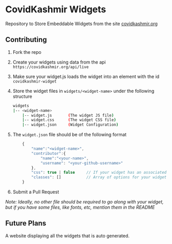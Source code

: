 # CovidKashmir Widgets
Repository to Store Embeddable Widgets from the site [covidkashmir.org](https://covidkashmir.org)

## Contributing

1. Fork the repo
2. Create your widgets using data from the api `https://covidkashmir.org/api/live`
3. Make sure your widget.js loads the widget into an element with the id `covidkashmir-widget`
4. Store the widget files in `widgets/<widget-name>` under the following structure  

    ``` bash
    widgets
    |-- <widget-name>
        |-- widget.js       (The widget JS file)
        |-- widget.css      (The widget CSS file)
        |-- widget.json     (Widget Configuration)

    ```

5. The `widget.json`  file should be of the following format

    ``` js
        {
            "name":"<widget-name>",
            "contributor":{
                "name":"<your-name>",
                "username": "<your-github-username>"
            },
            "css": true | false     // If your widget has an associated .css file or not
            "classes": []           // Array of options for your widget using classes (colors,themes,etc)
        }
    ```

6. Submit a Pull Request

*Note: Ideally, no other file should be required to go along with your widget, but if you have some files, like fonts, etc, mention them in the README*

## Future Plans

A website displaying all the widgets that is auto generated.

